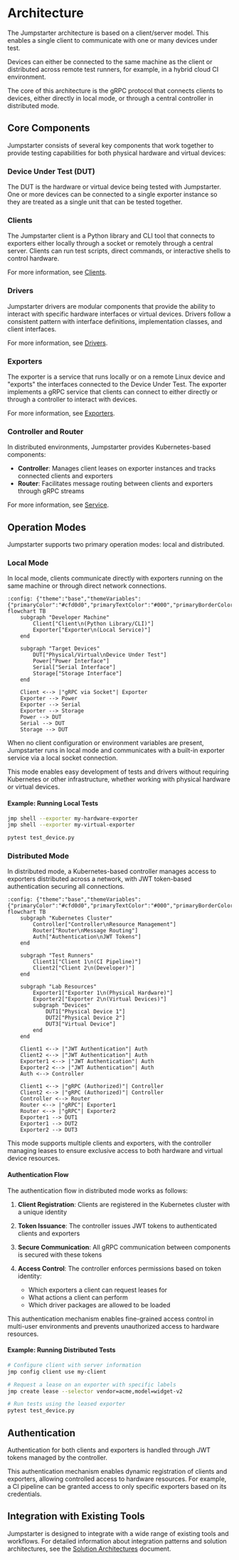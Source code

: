 # Architecture

The Jumpstarter architecture is based on a client/server model. This enables a
single client to communicate with one or many devices under test.

Devices can either be connected to the same machine as the client or distributed
across remote test runners, for example, in a hybrid cloud CI environment.

The core of this architecture is the gRPC protocol that connects clients to
devices, either directly in local mode, or through a central controller in
distributed mode.

## Core Components

Jumpstarter consists of several key components that work together to provide
testing capabilities for both physical hardware and virtual devices:

### Device Under Test (DUT)

The DUT is the hardware or virtual device being tested with Jumpstarter. One or
more devices can be connected to a single exporter instance so they are treated
as a single unit that can be tested together.

### Clients

The Jumpstarter client is a Python library and CLI tool that connects to
exporters either locally through a socket or remotely through a central server.
Clients can run test scripts, direct commands, or interactive shells to control
hardware.

For more information, see [Clients](./introduction/clients.md).

### Drivers

Jumpstarter drivers are modular components that provide the ability to interact
with specific hardware interfaces or virtual devices. Drivers follow a
consistent pattern with interface definitions, implementation classes, and
client interfaces.

For more information, see [Drivers](./introduction/drivers.md).

### Exporters

The exporter is a service that runs locally or on a remote Linux device and
"exports" the interfaces connected to the Device Under Test. The exporter
implements a gRPC service that clients can connect to either directly or through
a controller to interact with devices.

For more information, see [Exporters](./introduction/exporters.md).

### Controller and Router

In distributed environments, Jumpstarter provides Kubernetes-based components:

- **Controller**: Manages client leases on exporter instances and tracks
  connected clients and exporters
- **Router**: Facilitates message routing between clients and exporters through
  gRPC streams

For more information, see [Service](./introduction/service.md).

## Operation Modes

Jumpstarter supports two primary operation modes: local and distributed.

### Local Mode

In local mode, clients communicate directly with exporters running on the same
machine or through direct network connections.

```{mermaid}
:config: {"theme":"base","themeVariables":{"primaryColor":"#cfd0d0","primaryTextColor":"#000","primaryBorderColor":"#666","lineColor":"#3d94ff","secondaryColor":"#cfd0d0","tertiaryColor":"#fff"}}
flowchart TB
    subgraph "Developer Machine"
        Client["Client\n(Python Library/CLI)"]
        Exporter["Exporter\n(Local Service)"]
    end

    subgraph "Target Devices"
        DUT["Physical/Virtual\nDevice Under Test"]
        Power["Power Interface"]
        Serial["Serial Interface"]
        Storage["Storage Interface"]
    end

    Client <--> |"gRPC via Socket"| Exporter
    Exporter --> Power
    Exporter --> Serial
    Exporter --> Storage
    Power --> DUT
    Serial --> DUT
    Storage --> DUT
```

When no client configuration or environment variables are present, Jumpstarter
runs in local mode and communicates with a built-in exporter service via a local
socket connection.

This mode enables easy development of tests and drivers without requiring
Kubernetes or other infrastructure, whether working with physical hardware or
virtual devices.

#### Example: Running Local Tests

```bash
jmp shell --exporter my-hardware-exporter
jmp shell --exporter my-virtual-exporter

pytest test_device.py
```

### Distributed Mode

In distributed mode, a Kubernetes-based controller manages access to exporters
distributed across a network, with JWT token-based authentication securing all
connections.

```{mermaid}
:config: {"theme":"base","themeVariables":{"primaryColor":"#cfd0d0","primaryTextColor":"#000","primaryBorderColor":"#666","lineColor":"#3d94ff","secondaryColor":"#cfd0d0","tertiaryColor":"#fff"}}
flowchart TB
    subgraph "Kubernetes Cluster"
        Controller["Controller\nResource Management"]
        Router["Router\nMessage Routing"]
        Auth["Authentication\nJWT Tokens"]
    end

    subgraph "Test Runners"
        Client1["Client 1\n(CI Pipeline)"]
        Client2["Client 2\n(Developer)"]
    end

    subgraph "Lab Resources"
        Exporter1["Exporter 1\n(Physical Hardware)"]
        Exporter2["Exporter 2\n(Virtual Devices)"]
        subgraph "Devices"
            DUT1["Physical Device 1"]
            DUT2["Physical Device 2"]
            DUT3["Virtual Device"]
        end
    end

    Client1 <--> |"JWT Authentication"| Auth
    Client2 <--> |"JWT Authentication"| Auth
    Exporter1 <--> |"JWT Authentication"| Auth
    Exporter2 <--> |"JWT Authentication"| Auth
    Auth <--> Controller

    Client1 <--> |"gRPC (Authorized)"| Controller
    Client2 <--> |"gRPC (Authorized)"| Controller
    Controller <--> Router
    Router <--> |"gRPC"| Exporter1
    Router <--> |"gRPC"| Exporter2
    Exporter1 --> DUT1
    Exporter1 --> DUT2
    Exporter2 --> DUT3
```

This mode supports multiple clients and exporters, with the controller managing
leases to ensure exclusive access to both hardware and virtual device resources.

#### Authentication Flow

The authentication flow in distributed mode works as follows:

1. **Client Registration**: Clients are registered in the Kubernetes cluster
   with a unique identity
2. **Token Issuance**: The controller issues JWT tokens to authenticated clients
   and exporters
3. **Secure Communication**: All gRPC communication between components is
   secured with these tokens
4. **Access Control**: The controller enforces permissions based on token
   identity:

   - Which exporters a client can request leases for
   - What actions a client can perform
   - Which driver packages are allowed to be loaded

This authentication mechanism enables fine-grained access control in multi-user
environments and prevents unauthorized access to hardware resources.

#### Example: Running Distributed Tests

```bash
# Configure client with server information
jmp config client use my-client

# Request a lease on an exporter with specific labels
jmp create lease --selector vendor=acme,model=widget-v2

# Run tests using the leased exporter
pytest test_device.py
```

## Authentication

Authentication for both clients and exporters is handled through JWT tokens
managed by the controller.

This authentication mechanism enables dynamic registration of clients and
exporters, allowing controlled access to hardware resources. For example, a CI
pipeline can be granted access to only specific exporters based on its
credentials.

## Integration with Existing Tools

Jumpstarter is designed to integrate with a wide range of existing tools and
workflows. For detailed information about integration patterns and solution
architectures, see the [Solution Architectures](./solution-architecture.md)
document.